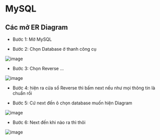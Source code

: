 # MySQL

## Các mở ER Diagram

- Bước 1: Mở MySQL 

- Bước 2: Chọn Database ở thanh công cụ

![image](https://github.com/levietaqviet1/MySQL/assets/85175337/4aeee6d0-8d6a-4c0b-a416-50d9d063a62d)

- Bước 3: Chọn Reverse ...

![image](https://github.com/levietaqviet1/MySQL/assets/85175337/310b9e42-54bc-49e2-851e-522dda77674c)

- Bước 4: hiện ra cửa sổ Reverse thì bấm next nếu như mọi thông tin là chuẩn rồi

- Bước 5: Cứ next đến ô chọn database muốn hiện Diagram

![image](https://github.com/levietaqviet1/MySQL/assets/85175337/da1b6c78-45d3-4848-9046-9af02547ce32)

- Bước 6: Next đến khi nào ra thì thôi

![image](https://github.com/levietaqviet1/MySQL/assets/85175337/694f3977-0664-4594-a297-1d9c496d963a)

